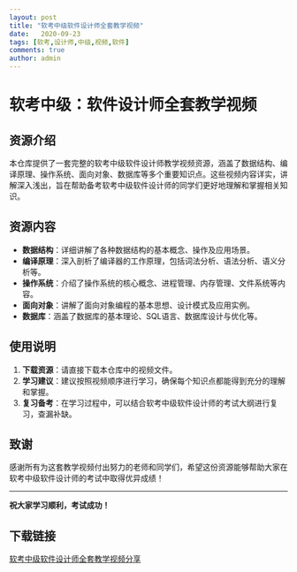 ```yaml
---
layout: post
title: "软考中级软件设计师全套教学视频"
date:   2020-09-23
tags: [软考,设计师,中级,视频,软件]
comments: true
author: admin
---
```

# 软考中级：软件设计师全套教学视频

## 资源介绍

本仓库提供了一套完整的软考中级软件设计师教学视频资源，涵盖了数据结构、编译原理、操作系统、面向对象、数据库等多个重要知识点。这些视频内容详实，讲解深入浅出，旨在帮助备考软考中级软件设计师的同学们更好地理解和掌握相关知识。

## 资源内容

- **数据结构**：详细讲解了各种数据结构的基本概念、操作及应用场景。
- **编译原理**：深入剖析了编译器的工作原理，包括词法分析、语法分析、语义分析等。
- **操作系统**：介绍了操作系统的核心概念、进程管理、内存管理、文件系统等内容。
- **面向对象**：讲解了面向对象编程的基本思想、设计模式及应用实例。
- **数据库**：涵盖了数据库的基本理论、SQL语言、数据库设计与优化等。

## 使用说明

1. **下载资源**：请直接下载本仓库中的视频文件。
2. **学习建议**：建议按照视频顺序进行学习，确保每个知识点都能得到充分的理解和掌握。
3. **复习备考**：在学习过程中，可以结合软考中级软件设计师的考试大纲进行复习，查漏补缺。

## 致谢

感谢所有为这套教学视频付出努力的老师和同学们，希望这份资源能够帮助大家在软考中级软件设计师的考试中取得优异成绩！

---

**祝大家学习顺利，考试成功！**

## 下载链接

[软考中级软件设计师全套教学视频分享](https://pan.quark.cn/s/d63a30f3f7ad)